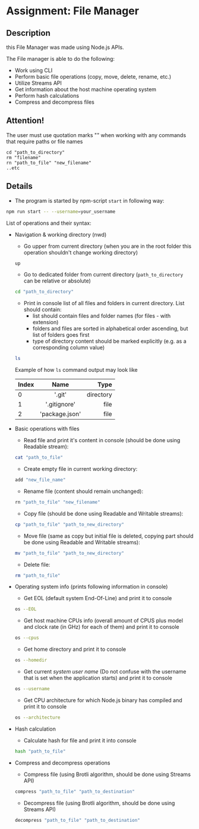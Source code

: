 # Assignment: File Manager

## Description

this File Manager was made using Node.js APIs.

The File manager is able to do the following:

- Work using CLI
- Perform basic file operations (copy, move, delete, rename, etc.)
- Utilize Streams API
- Get information about the host machine operating system
- Perform hash calculations
- Compress and decompress files

## Attention!

The user must use quotation marks "" when working with any commands that require paths or file names

```
cd "path_to_directory"
rm "filename"
rn "path_to_file" "new_filename"
..etc
```

## Details

- The program is started by npm-script `start` in following way:

```bash
npm run start -- --username=your_username
```

List of operations and their syntax:
- Navigation & working directory (nwd)
    - Go upper from current directory (when you are in the root folder this operation shouldn't change working directory)  
    ```bash
    up
    ```
    - Go to dedicated folder from current directory (`path_to_directory` can be relative or absolute)
    ```bash
    cd "path_to_directory"
    ```
    - Print in console list of all files and folders in current directory. List should contain:
        - list should contain files and folder names (for files - with extension)
        - folders and files are sorted in alphabetical order ascending, but list of folders goes first
        - type of directory content should be marked explicitly (e.g. as a corresponding column value)
    ```bash
    ls
    ```
    Example of how `ls` command output may look like  
    
    | Index    |      Name     |    Type   |
    |----------|:-------------:|----------:|
    |    0     |     '.git'    | directory |
    |    1     | '.gitignore'  |    file   |
    |    2     | 'package.json'|    file   |
    
- Basic operations with files
    - Read file and print it's content in console (should be done using Readable stream): 
    ```bash
    cat "path_to_file"
    ```
    - Create empty file in current working directory: 
    ```bash
    add "new_file_name"
    ```
    - Rename file (content should remain unchanged): 
    ```bash
    rn "path_to_file" "new_filename"
    ```
    - Copy file (should be done using Readable and Writable streams): 
    ```bash
    cp "path_to_file" "path_to_new_directory"
    ```
    - Move file (same as copy but initial file is deleted, copying part should be done using Readable and Writable streams): 
    ```bash
    mv "path_to_file" "path_to_new_directory"
    ```
    - Delete file: 
    ```bash
    rm "path_to_file"
    ```
- Operating system info (prints following information in console)
    - Get EOL (default system End-Of-Line) and print it to console  
    ```bash
    os --EOL
    ```
    - Get host machine CPUs info (overall amount of CPUS plus model and clock rate (in GHz) for each of them) and print it to console  
    ```bash
    os --cpus
    ```
    - Get home directory and print it to console  
    ```bash
    os --homedir
    ```
    - Get current *system user name* (Do not confuse with the username that is set when the application starts) and print it to console  
    ```bash
    os --username
    ```
    - Get CPU architecture for which Node.js binary has compiled and print it to console  
    ```bash
    os --architecture
    ```
- Hash calculation  
    - Calculate hash for file and print it into console  
    ```bash
    hash "path_to_file"
    ```
- Compress and decompress operations  
    - Compress file (using Brotli algorithm, should be done using Streams API)  
    ```bash
    compress "path_to_file" "path_to_destination"
    ```
    - Decompress file (using Brotli algorithm, should be done using Streams API)  
    ```bash
    decompress "path_to_file" "path_to_destination"
    ```
    
